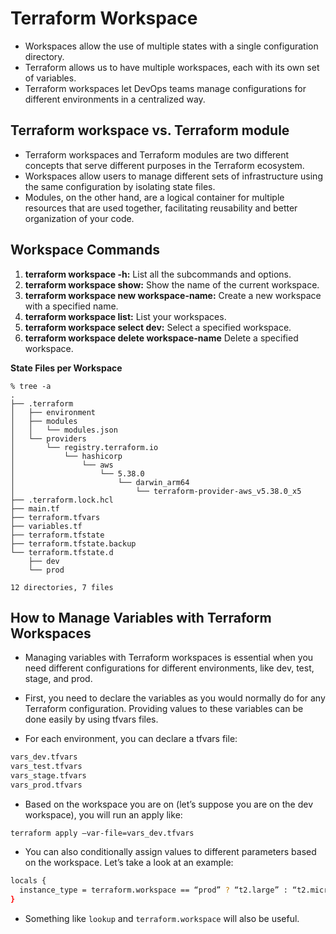 # Terraform Workspace

- Workspaces allow the use of multiple states with a single configuration directory.
- Terraform allows us to have multiple workspaces, each with its own set of variables.
- Terraform workspaces let DevOps teams manage configurations for different environments in a centralized way.

## Terraform workspace vs. Terraform module
- Terraform workspaces and Terraform modules are two different concepts that serve different purposes in the Terraform ecosystem. 
- Workspaces allow users to manage different sets of infrastructure using the same configuration by isolating state files. 
- Modules, on the other hand, are a logical container for multiple resources that are used together, facilitating reusability and better organization of your code.

## Workspace Commands

1. **terraform workspace -h:** List all the subcommands and options.
2. **terraform workspace show:** Show the name of the current workspace.
3. **terraform workspace new workspace-name:** Create a new workspace with a specified name.
4. **terraform workspace list:** List your workspaces.
5. **terraform workspace select dev:** Select a specified workspace.
6. **terraform workspace delete workspace-name** Delete a specified workspace.

**State Files per Workspace**
```
% tree -a
.
├── .terraform
│   ├── environment
│   ├── modules
│   │   └── modules.json
│   └── providers
│       └── registry.terraform.io
│           └── hashicorp
│               └── aws
│                   └── 5.38.0
│                       └── darwin_arm64
│                           └── terraform-provider-aws_v5.38.0_x5
├── .terraform.lock.hcl
├── main.tf
├── terraform.tfvars
├── variables.tf
├── terraform.tfstate
├── terraform.tfstate.backup
└── terraform.tfstate.d
    ├── dev
    └── prod

12 directories, 7 files
```
## How to Manage Variables with Terraform Workspaces
- Managing variables with Terraform workspaces is essential when you need different configurations for different environments, like dev, test, stage, and prod. 

- First, you need to declare the variables as you would normally do for any Terraform configuration. Providing values to these variables can be done easily by using tfvars files.

- For each environment, you can declare a tfvars file:
```sh
vars_dev.tfvars
vars_test.tfvars
vars_stage.tfvars
vars_prod.tfvars
```
- Based on the workspace you are on (let’s suppose you are on the dev workspace), you will run an apply like:

```terraform apply –var-file=vars_dev.tfvars```
- You can also conditionally assign values to different parameters based on the workspace. Let’s take a look at an example:
```sh
locals {
  instance_type = terraform.workspace == “prod” ? “t2.large” : “t2.micro”
}
```
- Something like `lookup` and `terraform.workspace` will also be useful.
